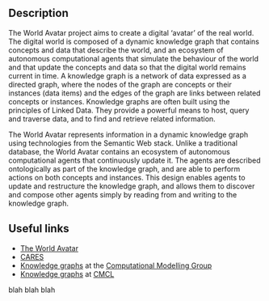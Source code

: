 ## Description ##

The World Avatar project aims to create a digital ‘avatar’ of the real world. The digital world is composed of a dynamic knowledge graph that contains concepts and data that describe the world, and an ecosystem of autonomous computational agents that simulate the behaviour of the world and that update the concepts and data so that the digital world remains current in time. A knowledge graph is a network of data expressed as a directed graph, where the nodes of the graph are concepts or their instances (data items) and the edges of the graph are links between related concepts or instances. Knowledge graphs are often built using the principles of Linked Data. They provide a powerful means to host, query and traverse data, and to find and retrieve related information.

The World Avatar represents information in a dynamic knowledge graph using technologies from the Semantic Web stack. Unlike a traditional database, the World Avatar contains an ecosystem of autonomous computational agents that continuously update it. The agents are described ontologically as part of the knowledge graph, and are able to perform actions on both concepts and instances. This design enables agents to update and restructure the knowledge graph, and allows them to discover and compose other agents simply by reading from and writing to the knowledge graph.

## Useful links ##

* [The World Avatar](http://theworldavatar.com/)
* [CARES](https://www.cares.cam.ac.uk/)
* [Knowledge graphs](https://como.ceb.cam.ac.uk/research/cps/) at the [Computational Modelling Group](https://como.ceb.cam.ac.uk/)
* [Knowledge graphs](https://cmclinnovations.com/digitalisation/knowledge-graphs/) at [CMCL](https://cmclinnovations.com/)



blah blah blah